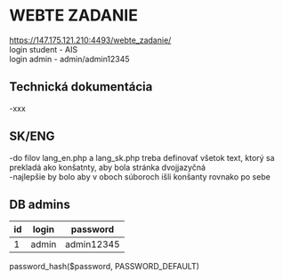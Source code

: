 # WEBTE ZADANIE
<https://147.175.121.210:4493/webte_zadanie/>  
login student - AIS  
login admin - admin/admin12345  

## Technická dokumentácia
-xxx

## SK/ENG
-do filov lang_en.php a lang_sk.php treba definovať všetok text, ktorý sa prekladá ako konšatnty, aby bola stránka dvojjazyčná  
-najlepšie by bolo aby v oboch súboroch išli konšanty rovnako po sebe

## DB admins
| id | login | password |
|----|-------|----------|
| 1 | admin | admin12345|

password_hash($password, PASSWORD_DEFAULT)
